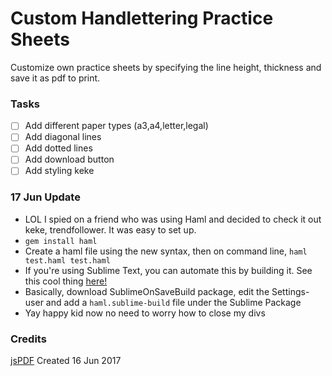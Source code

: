 # Custom Handlettering Practice Sheets
Customize own practice sheets by specifying the line height, thickness and save it as pdf to print. 

### Tasks
- [ ] Add different paper types (a3,a4,letter,legal)
- [ ] Add diagonal lines
- [ ] Add dotted lines
- [ ] Add download button
- [ ] Add styling keke

### 17 Jun Update
- LOL I spied on a friend who was using Haml and decided to check it out keke, trendfollower. It was easy to set up.
- `gem install haml`
- Create a haml file using the new syntax, then on command line, `haml test.haml test.haml`
- If you're using Sublime Text, you can automate this by building it. See this cool thing [here!](https://stackoverflow.com/questions/27154136/build-haml-automatic-in-sublime-3-doesnt-work)
- Basically, download SublimeOnSaveBuild package, edit the Settings-user and add a `haml.sublime-build` file under the Sublime Package
- Yay happy kid now no need to worry how to close my divs 

### Credits
[jsPDF](https://parall.ax/products/jspdf)
Created 16 Jun 2017
